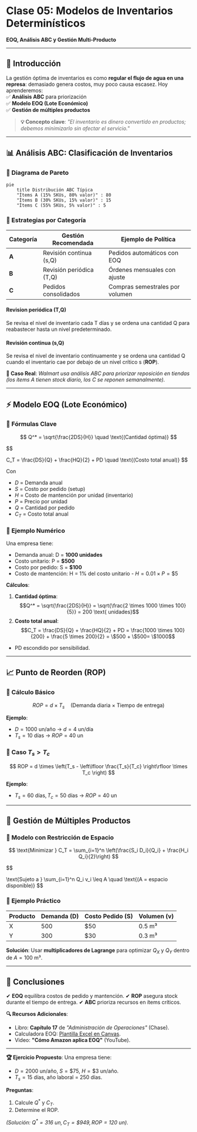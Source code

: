 # **Clase 05: Modelos de Inventarios Determinísticos**

**EOQ, Análisis ABC y Gestión Multi-Producto**

---

## **📌 Introducción**

La gestión óptima de inventarios es como **regular el flujo de agua en una represa**: demasiado genera costos, muy poco causa escasez. Hoy aprenderemos:  
✅ **Análisis ABC** para priorización  
✅ **Modelo EOQ (Lote Económico)**  
✅ **Gestión de múltiples productos**

> **💡 Concepto clave**: _"El inventario es dinero convertido en productos; debemos minimizarlo sin afectar el servicio."_

---

## **📊 Análisis ABC: Clasificación de Inventarios**

### **🔹 Diagrama de Pareto**

```mermaid
pie
    title Distribución ABC Típica
    "Ítems A (15% SKUs, 80% valor)" : 80
    "Ítems B (30% SKUs, 15% valor)" : 15
    "Ítems C (55% SKUs, 5% valor)" : 5
```

### **🔹 Estrategias por Categoría**

| **Categoría** | **Gestión Recomendada**  | **Ejemplo de Política**         |
| ------------- | ------------------------ | ------------------------------- |
| **A**         | Revisión continua (s,Q)  | Pedidos automáticos con EOQ     |
| **B**         | Revisión periódica (T,Q) | Órdenes mensuales con ajuste    |
| **C**         | Pedidos consolidados     | Compras semestrales por volumen |

#### Revision periódica (T,Q)

Se revisa el nivel de inventario cada T días y se ordena una cantidad Q para reabastecer hasta un nivel predeterminado.

#### Revisión continua (s,Q)

Se revisa el nivel de inventario continuamente y se ordena una cantidad Q cuando el inventario cae por debajo de un nivel crítico s (**ROP**).

**📌 Caso Real**: _Walmart usa análisis ABC para priorizar reposición en tiendas (los ítems A tienen stock diario, los C se reponen semanalmente)._

---

## **⚡ Modelo EOQ (Lote Económico)**

### **🔹 Fórmulas Clave**

$$
Q^* = \sqrt{\frac{2DS}{H}} \quad \text{(Cantidad óptima)}
$$

$$

C_T = \frac{DS}{Q} + \frac{HQ}{2} + PD \quad \text{(Costo total anual)}
$$

Con

- $D$ = Demanda anual
- $S$ = Costo por pedido (setup)
- $H$ = Costo de mantención por unidad (inventario)
- $P$ = Precio por unidad
- $Q$ = Cantidad por pedido
- $C_T$ = Costo total anual

### **🔹 Ejemplo Numérico**

Una empresa tiene:

- Demanda anual: D = **1000 unidades**
- Costo unitario: P = **$500**
- Costo por pedido: S = **$100**
- Costo de mantención: H = 1% del costo unitario - $H = 0.01 \times P = \$5$

**Cálculos**:

1. **Cantidad óptima**:
   $$Q^* = \sqrt{\frac{2DS}{H}} = \sqrt{\frac{2 \times 1000 \times 100}{5}} = 200 \text{ unidades}$$
2. **Costo total anual**:
   $$C_T = \frac{DS}{Q} + \frac{HQ}{2} + PD = \frac{1000 \times 100}{200} + \frac{5 \times 200}{2} = \$500 + \$500= \$1000$$

- PD escondido por sensibilidad.

---

## **📈 Punto de Reorden (ROP)**

### **🔹 Cálculo Básico**

$$
ROP = d \times T_s \quad \text{(Demanda diaria × Tiempo de entrega)}
$$

**Ejemplo**:

- $D = 1000 \text{ un/año}$ → $d = 4 \text{ un/día}$ 
- $T_s = 10 \text{ días}$ → $ROP = 40 \text{ un}$

### **🔹 Caso $T_s > T_c$**

$$
ROP = d \times \left(T_s - \left\lfloor \frac{T_s}{T_c} \right\rfloor \times T_c \right)
$$

**Ejemplo**:

- $T_s = 60 \text{ días}, T_c = 50 \text{ días}$ → $ROP = 40 \text{ un}$

---

## **🔄 Gestión de Múltiples Productos**

### **🔹 Modelo con Restricción de Espacio**

$$
\text{Minimizar } C_T = \sum_{i=1}^n \left(\frac{S_i D_i}{Q_i} + \frac{H_i Q_i}{2}\right)
$$

$$

\text{Sujeto a } \sum_{i=1}^n Q_i v_i \leq A \quad \text{(A = espacio disponible)}
$$

### **🔹 Ejemplo Práctico**

| **Producto** | **Demanda (D)** | **Costo Pedido (S)** | **Volumen (v)** |
| ------------ | --------------- | -------------------- | --------------- |
| X            | 500             | $50                  | 0.5 m³          |
| Y            | 300             | $30                  | 0.3 m³          |

**Solución**: Usar **multiplicadores de Lagrange** para optimizar $Q_X$ y $Q_Y$ dentro de $A = 100 \text{ m³}$.

---

## **📌 Conclusiones**

✔ **EOQ** equilibra costos de pedido y mantención.
✔ **ROP** asegura stock durante el tiempo de entrega.
✔ **ABC** prioriza recursos en ítems críticos.

**🔍 Recursos Adicionales**:

- Libro: **Capítulo 17** de _"Administración de Operaciones"_ (Chase).
- Calculadora EOQ: [Plantilla Excel en Canvas](link).
- Video: **"Cómo Amazon aplica EOQ"** (YouTube).

---

**🏆 Ejercicio Propuesto**:
Una empresa tiene:

- $D = 2000 \text{ un/año}$, $S = \$75$, $H = \$3 \text{ un/año}$. 
- $T_s = 15 \text{ días}$, año laboral = 250 días.

**Preguntas**:

1. Calcule $Q^*$ y $C_T$.
2. Determine el ROP.

_(Solución: $Q^* = 316 \text{ un}, C_T = \$949, ROP = 120 \text{ un}$)_.
